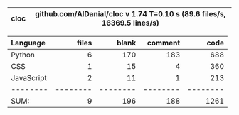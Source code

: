 cloc|github.com/AlDanial/cloc v 1.74  T=0.10 s (89.6 files/s, 16369.5 lines/s)
--- | ---

Language|files|blank|comment|code
:-------|-------:|-------:|-------:|-------:
Python|6|170|183|688
CSS|1|15|4|360
JavaScript|2|11|1|213
--------|--------|--------|--------|--------
SUM:|9|196|188|1261
